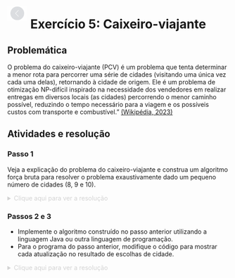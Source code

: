 [<img src="../../img/assets/back.png" height="35px" style="position: fixed; top: 15; opacity: 0.45">](../README.md)

# <div align="center">Exercício 5: Caixeiro-viajante</div>

## Problemática

O problema do caixeiro-viajante (PCV) é um problema que tenta determinar a menor rota para percorrer uma série de cidades (visitando uma única vez cada uma delas), retornando à cidade de origem. Ele é um problema de otimização NP-difícil inspirado na necessidade dos vendedores em realizar entregas em diversos locais (as cidades) percorrendo o menor caminho possível, reduzindo o tempo necessário para a viagem e os possíveis custos com transporte e combustível.” [(Wikipédia, 2023)](https://pt.wikipedia.org/wiki/Problema_do_caixeiro-viajante)

## Atividades e resolução

### Passo 1

Veja a explicação do problema do caixeiro-viajante  e construa um algoritmo força bruta para resolver o problema exaustivamente dado um pequeno número de cidades (8, 9 e 10).

<details>

   <summary style="color: lightgray">
        Clique aqui para ver a resolução
    </summary>
    
```rs
CaixeiroViajanteForcaBruta(Cidades)
	n <- tamanho de Cidades
	Permutações <- gerar todas as permutações possíveis de cidades
	MelhorRota <- null
	MenorDistância <- infinito
	
	para cada rota em permutações
		DistânciaAtual <- 0
		para i <- 1 até n-1
			DistânciaAtual <- DistânciaAtual + distância entre Rota[i] e Rota[i+1]
		DistânciaAtual <- DistânciaAtual + distancia entre Rota[n] e Rota[1]

		se DistânciaAtual < MenorDistância
			MenorDistancia <- DistânciaAtual
			MelhorRota <- Rota

	retornar MelhorRota, MenorDistância
```

</details>

### Passos 2 e 3

- Implemente o algoritmo construído no passo anterior utilizando a linguagem Java ou outra linguagem de programação.
- Para o programa do passo anterior, modifique o código para mostrar cada atualização no resultado de escolhas de cidade.

<details>
   <summary style="color: lightgray">
        Clique aqui para ver a resolução
    </summary>

```python
import itertools
import math
from random import randint
from typing import List, Tuple

def distancia(cidade1: int, cidade2: int, matriz_distancias: List[List[int]]) -> int:
   return matriz_distancias[cidade1 - 1][cidade2 - 1]

def caixeiro_viajante(n: int, matriz_distancias: List[List[int]], debug=False) -> Tuple[List[int], int]:
   if n != len(matriz_distancias):
      raise ValueError(f"A quantidade de cidades ({n}) deve ser igual à quantidade de linhas de matriz_distancias, tendo em vista que cada linha representa uma cidade\n{matriz_distancias = }")
   cidades = [i for i in range(1,n+1)]
   permutacoes = list(itertools.permutations(cidades))
   melhor_rota = None
   menor_distancia = math.inf

   for rota in permutacoes:
      distancia_atual = 0
      for i in range(n-1):
         distancia_atual += distancia(rota[i], rota[i+1], matriz_distancias)
      distancia_atual += distancia(rota[n-1], rota[0], matriz_distancias)

      if distancia_atual < menor_distancia:
         menor_distancia = distancia_atual
         melhor_rota = rota
         if debug:
            print(f"-> Nova melhor rota encontrada: {melhor_rota} com distância {menor_distancia}")

   return melhor_rota, menor_distancia

def matriz_distancias_aleatoria(tamanho: int, minimo: int = 10, maximo: int = 100) -> List[List[int]]:
   return [[randint(minimo, maximo) if i != j else 0 for j in range(tamanho)] for i in range(tamanho)]

if __name__ == "__main__":
   debug = input("Deseja debugar a função? (s/n): ").lower() == "s"
   matrizes_distancias = [matriz_distancias_aleatoria(i) for i in range(8, 11)]
   for i in range(3):
      print(f"--------------------------------{8+i} CIDADES-------------------------------------------------")
      matriz_distancias = matrizes_distancias[i]
      melhor_rota, menor_distancia = caixeiro_viajante(len(matriz_distancias), matriz_distancias, debug=debug)
      print(f"\ncidades = {len(matriz_distancias)} | {melhor_rota = } | {menor_distancia = }\n\n{matriz_distancias = }", end="\n\n")
      print(f"--------------------------------FIM EXECUÇÃO de {8+i} CIDADES-------------------------------------------------\n")
```

</details>